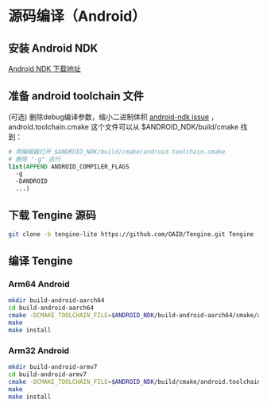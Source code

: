 # 源码编译（Android）

## 安装 Android NDK

[Android NDK 下载地址](http://developer.android.com/ndk/downloads/index.html)

## 准备 android toolchain 文件

(可选) 删除debug编译参数，缩小二进制体积 [android-ndk issue](https://github.com/android-ndk/ndk/issues/243) ，android.toolchain.cmake 这个文件可以从 $ANDROID_NDK/build/cmake 找到：

```cmake
# 用编辑器打开 $ANDROID_NDK/build/cmake/android.toolchain.cmake
# 删除 "-g" 这行
list(APPEND ANDROID_COMPILER_FLAGS
  -g
  -DANDROID
  ...)
```

## 下载 Tengine 源码

```bash
git clone -b tengine-lite https://github.com/OAID/Tengine.git Tengine
```

## 编译 Tengine

### Arm64 Android

```bash
mkdir build-android-aarch64
cd build-android-aarch64
cmake -DCMAKE_TOOLCHAIN_FILE=$ANDROID_NDK/build-android-aarch64/cmake/android.toolchain.cmake -DANDROID_ABI="arm64-v8a" -DANDROID_PLATFORM=android-21 ..
make
make install
```

### Arm32 Android

```bash
mkdir build-android-armv7
cd build-android-armv7
cmake -DCMAKE_TOOLCHAIN_FILE=$ANDROID_NDK/build/cmake/android.toolchain.cmake -DANDROID_ABI="armeabi-v7a" -DANDROID_ARM_NEON=ON -DANDROID_PLATFORM=android-19 ..
make
make install
```
